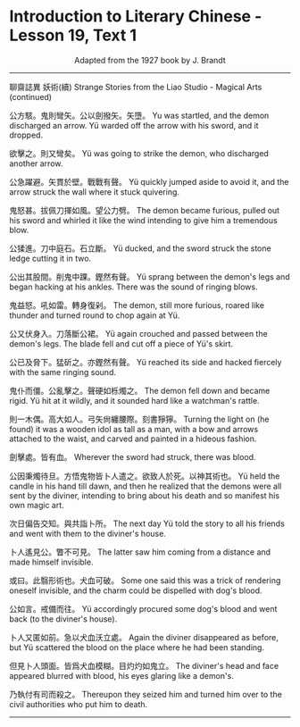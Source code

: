 # Introduction to Literary Chinese - Lesson 19, Text 1

<center>Adapted from the 1927 book by J. Brandt</center>

---

聊齋誌異 妖術(續)
Strange Stories from the Liao Studio - Magical Arts (continued)

公方駭。鬼則彎矢。公以劍撥矢。矢墮。
Yu was startled, and the demon discharged an arrow. Yü warded off the arrow with his sword, and it dropped.

欲擊之。則又彎矣。
Yü was going to strike the demon, who discharged another arrow.

公急躍避。矢貫於壁。戰戰有聲。
Yü quickly jumped aside to avoid it, and the arrow struck the wall where it stuck quivering.

鬼怒甚。拔佩刀揮如風。望公力劈。
The demon became furious, pulled out his sword and whirled it like the wind intending to give him a tremendous blow.

公猱進。刀中庭石。石立斷。
Yü ducked, and the sword struck the stone ledge cutting it in two.

公出其股間。削鬼中踝。鏗然有聲。
Yü sprang between the demon's legs and began hacking at his ankles. There was the sound of ringing blows.

鬼益怒。吼如雷。轉身復剁。
The demon, still more furious, roared like thunder and turned round to chop again at Yü.

公又伏身入。刀落斷公裙。
Yü again crouched and passed between the demon's legs. The blade fell and cut off a piece of Yü's skirt.

公已及脅下。猛斫之。亦鏗然有聲。
Yü reached its side and hacked fiercely with the same ringing sound.

鬼仆而僵。公亂擊之。聲硬如栎燭之。
The demon fell down and became rigid. Yü hit at it wildly, and it sounded hard like a watchman's rattle.

則一木偶。高大如人。弓矢尙纏腰際。刻書猙獰。
Turning the light on (he found) it was a wooden idol as tall as a man, with a bow and arrows attached to the waist, and carved and painted in a hideous fashion.

劍擊處。皆有血。
Wherever the sword had struck, there was blood.

公因秉燭待旦。方悟鬼物皆卜人遣之。欲致人於死。以神其術也。
Yü held the candle in his hand till dawn, and then he realized that the demons were all sent by the diviner, intending to bring about his death and so manifest his own magic art.

次日偏告交知。與共詣卜所。
The next day Yü told the story to all his friends and went with them to the diviner's house.

卜人遙見公。瞥不可見。
The latter saw him coming from a distance and made himself invisible.

或曰。此翳形術也。犬血可破。
Some one said this was a trick of rendering oneself invisible, and the charm could be dispelled with dog's blood.

公如言。戒備而往。
Yü accordingly procured some dog's blood and went back (to the diviner's house).

卜人又匿如前。急以犬血沃立處。
Again the diviner disappeared as before, but Yü scattered the blood on the place where he had been standing.

但見卜人頭面。皆爲犬血模糊。目灼灼如鬼立。
The diviner's head and face appeared blurred with blood, his eyes glaring like a demon's.

乃執付有司而殺之。
Thereupon they seized him and turned him over to the civil authorities who put him to death.

---
